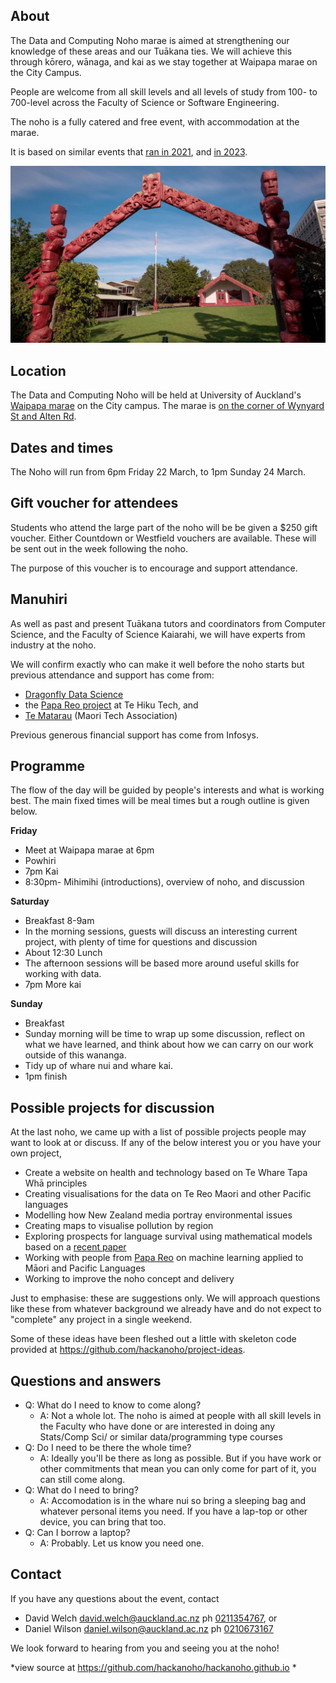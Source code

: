 ## About

The Data and Computing Noho marae is aimed at strengthening our knowledge of these areas and our Tuākana ties. We will achieve this through kōrero, wānaga, and kai as we stay together at Waipapa marae on the City Campus.

People are welcome from all skill levels and all levels of study from 100- to 700-level across the Faculty of Science or Software Engineering.

The noho is a fully catered and free event, with accommodation at the marae.

It is based on similar events that [ran in 2021](./2021hackanoho), and [in 2023](./2023dataandcomputingnoho).

![Marae](./waipapa.jpg)

## Location

The Data and Computing Noho will be held at University of Auckland's [Waipapa marae](https://www.auckland.ac.nz/en/on-campus/life-on-campus/maori-life-on-campus/waipapa-marae.html) on the City campus. The marae is [on the corner of Wynyard St and Alten Rd](https://maps.app.goo.gl/mL4jPRfFMWKmPtHm6). 

## Dates and times

The Noho will run from 6pm Friday 22 March, to 1pm Sunday 24 March.

## Gift voucher for attendees

Students who attend the large part of the noho will be be given a $250 gift voucher. Either Countdown or Westfield vouchers are available. These will be sent out in the week following the noho. 

The purpose of this voucher is to encourage and support attendance. 

## Manuhiri 

As well as past and present Tuākana tutors and coordinators from Computer Science, and the Faculty of Science Kaiarahi, we will have experts from industry at the noho. 

We will confirm exactly who can make it well before the noho starts but previous attendance and support has come from:

* [Dragonfly Data Science](https://www.dragonfly.co.nz/)
* the [Papa Reo project](https://tehiku.nz/te-hiku-tech/papa-reo/) at Te Hiku Tech, and 
* [Te Matarau](https://www.tematarau.tech/) (Maori Tech Association)

Previous generous financial support has come from Infosys.

## Programme

The flow of the day will be guided by people's interests and what is working best. The main fixed times will be meal times but a rough outline is given below.


**Friday** 

* Meet at Waipapa marae at 6pm
* Powhiri
* 7pm Kai
* 8:30pm- Mihimihi (introductions), overview of noho, and discussion

**Saturday**

* Breakfast 8-9am
* In the morning sessions, guests will discuss an interesting current project, with plenty of time for questions and discussion
* About 12:30 Lunch
* The afternoon sessions will be based more around useful skills for working with data.
* 7pm More kai

**Sunday**

* Breakfast
* Sunday morning will be time to wrap up some discussion, reflect on what we have learned, and think about how we can carry on our work outside of this wananga. 
* Tidy up of whare nui and whare kai.
* 1pm finish

## Possible projects for discussion

At the last noho, we came up with  a list of possible projects people may want to look at or discuss. If any of the below interest you or you have your own project, 

* Create a website on health and technology based on Te Whare Tapa Whā principles
* Creating visualisations for the data on Te Reo Maori and other Pacific languages
* Modelling how New Zealand media portray environmental issues
* Creating maps to visualise pollution by region
* Exploring prospects for language survival using mathematical models based on a [recent paper](https://royalsocietypublishing.org/doi/full/10.1098/rsif.2019.0526)
* Working with people from [Papa Reo](https://papareo.nz/) on machine learning applied to Māori and Pacific Languages
* Working to improve the noho concept and delivery

Just to emphasise: these are suggestions only. We will approach questions like these from whatever background we already have and do not expect to "complete" any project in a single weekend.

Some of these ideas have been fleshed out a little with skeleton code provided at <https://github.com/hackanoho/project-ideas>.


## Questions and answers

* Q: What do I need to know to come along?
  * A: Not a whole lot. The noho is aimed at people with all skill levels in the Faculty who have done or are interested in doing any Stats/Comp Sci/ or similar data/programming type courses   
* Q: Do I need to be there the whole time?
  * A: Ideally you'll be there as long as possible. But if you have work or other commitments that mean you can only come for part of it, you can still come along.
* Q: What do I need to bring?
  * A: Accomodation is in the whare nui so bring a sleeping bag and whatever personal items you need. If you have a lap-top or other device, you can bring that too. 
* Q: Can I borrow a laptop?
  * A: Probably. Let us know you need one.  



## Contact

If you have any questions about the event, contact 

* David Welch [david.welch@auckland.ac.nz](mailto:david.welch@auckland.ac.nz) ph [0211354767](tel:+64211453767), or 
* Daniel Wilson [daniel.wilson@auckland.ac.nz](mailto:daniel.wilson@auckland.ac.nz) ph [0210673167](tel:+64210673167)

We look forward to hearing from you and seeing you at the noho!

*view source at <https://github.com/hackanoho/hackanoho.github.io> *